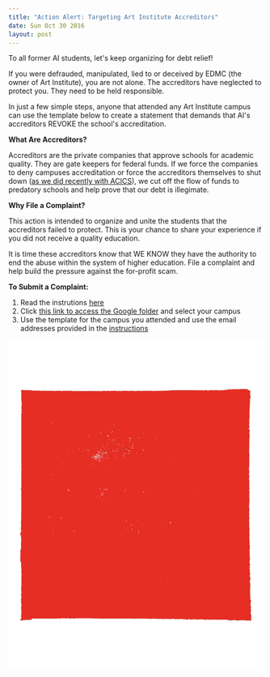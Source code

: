 ```yaml
---
title: "Action Alert: Targeting Art Institute Accreditors"
date: Sun Oct 30 2016
layout: post
---
```


To all former AI students, let's keep organizing for debt relief! 

If you were defrauded, manipulated, lied to or deceived by EDMC (the owner of Art Institute), you are not alone. The accreditors have neglected to protect you. They need to be held responsible. 

In just a few simple steps, anyone that attended any Art Institute campus can use the template below to create a statement that demands that AI's accreditors REVOKE the school's accreditation.

**What Are Accreditors?**

Accreditors are the private companies that approve schools for academic quality. They are gate keepers for federal funds. If we force the companies to deny campuses accreditation or force the accreditors themselves to shut down ([as we did recently with ACICS](http://www.usnews.com/news/articles/2016-09-22/education-department-strips-authority-of-acics-the-largest-for-profit-college-accreditor)), we cut off the flow of funds to predatory schools and help prove that our debt is illegimate. 


**Why File a Complaint?**

This action is intended to organize and unite the students that the accreditors failed to protect. This is your chance to share your experience if you did not receive a quality education.  

It is time these accreditors know that WE KNOW they have the authority to end the abuse within the system of higher education. File a complaint and help build the pressure against the for-profit scam.

**To Submit a Complaint:**

1. Read the instrutions [here](http://docs.google.com/document/d/1LeDul8nMFajLoY9CkmkiMt7Pq6vg8wJ-V4QOfcGn9Fo/edit)
2. Click [this link to access the Google folder](http://drive.google.com/drive/folders/0B3f0N1EerUMeQ2xNa2pNUENublE) and select your campus
3. Use the template for the campus you attended and use the email addresses provided in the [instructions](http://docs.google.com/document/d/1LeDul8nMFajLoY9CkmkiMt7Pq6vg8wJ-V4QOfcGn9Fo/edit)

![alt](/assets/images/2016/10/RedSquare-transparent.jpg)


